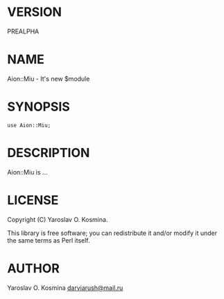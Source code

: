 # VERSION

PREALPHA

# NAME

Aion::Miu - It's new $module

# SYNOPSIS

    use Aion::Miu;

# DESCRIPTION

Aion::Miu is ...

# LICENSE

Copyright (C) Yaroslav O. Kosmina.

This library is free software; you can redistribute it and/or modify
it under the same terms as Perl itself.

# AUTHOR

Yaroslav O. Kosmina <darviarush@mail.ru>
